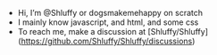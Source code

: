 - Hi, I’m @Shluffy or dogsmakemehappy on scratch
- I mainly know javascript, and html, and some css
- To reach me, make a discussion at [Shluffy/Shluffy] (https://github.com/Shluffy/Shluffy/discussions)
